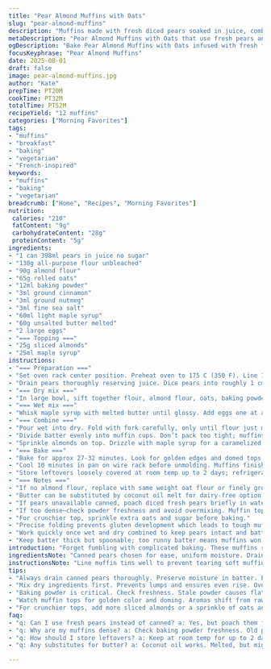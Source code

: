 ```yaml
---
title: "Pear Almond Muffins with Oats"
slug: "pear-almond-muffins"
description: "Muffins made with fresh diced pears soaked in juice, combined with almond powder, oats, and a hint of spices. Uses honey and butter for moisture with eggs binding everything. Topped with sliced almonds and a honey drizzle for crunch and sweetness. Baked till golden, tender, and springy to the touch. Makes 12 servings, suitable for lactose-free and vegetarian diets with simple pantry swaps possible."
metaDescription: "Pear Almond Muffins with Oats that use fresh pears and maple syrup for flavor. Simple techniques for great texture and taste."
ogDescription: "Bake Pear Almond Muffins with Oats infused with fresh fruit and warm spices. Perfect for a tasty treat with simple ingredients."
focusKeyphrase: "Pear Almond Muffins"
date: 2025-08-01
draft: false
image: pear-almond-muffins.jpg
author: "Kate"
prepTime: PT20M
cookTime: PT32M
totalTime: PT52M
recipeYield: "12 muffins"
categories: ["Morning Favorites"]
tags:
- "muffins"
- "breakfast"
- "baking"
- "vegetarian"
- "French-inspired"
keywords:
- "muffins"
- "baking"
- "vegetarian"
breadcrumb: ["Home", "Recipes", "Morning Favorites"]
nutrition: 
 calories: "210"
 fatContent: "9g"
 carbohydrateContent: "28g"
 proteinContent: "5g"
ingredients:
- "1 can 398ml pears in juice no sugar"
- "130g all-purpose flour unbleached"
- "90g almond flour"
- "65g rolled oats"
- "12ml baking powder"
- "3ml ground cinnamon"
- "3ml ground nutmeg"
- "3ml fine sea salt"
- "60ml light maple syrup"
- "60g unsalted butter melted"
- "2 large eggs"
- "=== Topping ==="
- "25g sliced almonds"
- "25ml maple syrup"
instructions:
- "=== Preparation ==="
- "Set oven rack center position. Preheat oven to 175 C (350 F). Line 12 muffin cups with paper liners or grease well to prevent sticking."
- "Drain pears thoroughly reserving juice. Dice pears into roughly 1 cm cubes. Measure 170 ml of pear juice, top up with water if short."
- "=== Dry mix ==="
- "In large bowl, sift together flour, almond flour, oats, baking powder, cinnamon, nutmeg, salt. Stir gently just to combine evenly. Avoid overmixing—tough muffins."
- "=== Wet mix ==="
- "Whisk maple syrup with melted butter until glossy. Add eggs one at a time, beating well. Whisk in pear juice and diced pears gently, avoid breaking fruit."
- "=== Combine ==="
- "Pour wet into dry. Fold with fork carefully, only until flour just moistened. Batter will be lumpy and thick. Overmix = dense muffins."
- "Divide batter evenly into muffin cups. Don’t pack too tight; muffins need space to rise."
- "Sprinkle almonds on top. Drizzle with maple syrup for a caramelized glaze when baked."
- "=== Bake ==="
- "Bake for approx 27-32 minutes. Look for golden edges and domed tops. Insert toothpick near center—should come out with few moist crumbs, not wet batter. The aroma will shift from raw flour to nutty sweetness, buttery warmth."
- "Cool 10 minutes in pan on wire rack before unmolding. Muffins finish gentle crumb setting while cooling."
- "Store leftovers loosely covered at room temp up to 2 days; refrigeration affects texture."
- "=== Notes ==="
- "If no almond flour, replace with same weight oat flour or finely ground rolled oats. Use honey, maple syrup, or agave syrup interchangeably but adjust amounts for sweetness intensity."
- "Butter can be substituted by coconut oil melt for dairy-free option, watch oven as oils vary in baking response."
- "If pears unavailable canned, poach diced fresh pears briefly in water with cinnamon stick until just tender; cool before adding."
- "If too dense—check powder freshness and avoid overmixing. Muffin tops should spring back with finger press."
- "For crunchier top, sprinkle extra oats and sugar before baking."
- "Precise folding prevents gluten development which leads to tough muffins. Visual cues more reliable than oven timer alone."
- "Work quickly once wet and dry combined to keep pears intact and batter from oxidizing."
- "Keep batter thick but spoonable; too runny batter means muffins won’t rise properly."
introduction: "Forget fumbling with complicated baking. These muffins rely on good fundamentals: fresh fruit, balanced wet-dry ratio, right mixing technique. Pears diced for texture, almond powder adds subtle richness, oats for bite and rustic feel. Honey and melted butter provide moisture and flavor notes, with cinnamon and nutmeg warming the profile. Topping of almonds for crunch; maple drizzle caramelizes into almost crisp bits on baking. Timing isn’t exact—watch color, texture, and poke test. Muffins pull from oven golden and lightly springy. Cool to set crumb. Swapping ingredients? No drama. Nutrient mix satisfies, keeps them moist but not greasy. Baking isn’t about perfection but awareness of changes in oven, batter, signs—the smell of warming almonds, the sheen on butter. These muffins nail it through simple but thoughtful moves."
ingredientsNote: "Canned pears chosen for ease, uniform moisture. Draining preserves batter structure; reserve juice for moisture and flavor. Fresh pears possible but require poaching to match softness and moisture. Almond flour gives body without gluten toughness, but may replace with oat flour if nuts aren’t your thing. Oats add subtle chew and personality. Baking powder freshness is critical—stale powder means flat muffins. Sweeteners swapped from honey to maple or agave with minor sweetness level tweaks. Butter lends richness and browning; coconut oil keeps dairy-free but can change crumb slightly. Keep cinnamon and nutmeg balanced so spice doesn’t overpower. Sliced almonds on top create flattering texture contrast. Simple pantry ingredients but with room to adjust to availability and taste preferences."
instructionsNote: "Line muffin tins well to prevent tearing soft muffins when removing. Drain pears thoroughly to avoid gummy batter consistency and risk of soggy crumb. Dice uniformly for even texture in every bite. Mixing dry ingredients first distributes leavening and spices. Combining wet ingredients separately ensures even blending and prevents over-beating eggs which can dry muffins. Fold wet into dry gently to avoid too much gluten development—overmixing leads to tough bites. Batter stiffness is key—too loose batter means heavy muffins; too dry means crumbly. Testing doneness with toothpick near center avoids underbaked raw flavor. Watch muffin edges for golden color and top doming. Cooling in pan stabilizes shape before removing. Drizzling honey or syrup after baking adds gloss and stickiness; before bake, caramelizes nicely. Storage at room temp best to preserve moisture and softness; refrigeration encourages crumb hardening."
tips:
- "Always drain canned pears thoroughly. Preserve moisture in batter. Excess juice leads to gummy texture. Use a fine mesh strainer or let them sit. Dice pears evenly. Uniform size means even baking."
- "Mix dry ingredients first. Prevents lumps and ensures even rise. Overmixing can develop gluten, leading to dense muffins. For wet mix, whisk till shiny. Do not overbeat eggs; it dries out muffins."
- "Baking powder is critical. Check freshness. Stale powder causes flat, sad muffins. Keep batter thick but spoonable. Runny batter won't rise, too thick leads to crumbliness. Test doneness with toothpick."
- "Watch muffin tops for golden color and doming. Aromas shift from raw to nutty sweetness as they bake. Muffins should spring back when lightly pressed. Cooling in pan for stability is key."
- "For crunchier tops, add more sliced almonds or a sprinkle of oats and sugar before baking. Suspension in batter gives good texture contrast. If substituting almond flour, oat flour works too."
faq:
- "q: Can I use fresh pears instead of canned? a: Yes, but poach them first to match moisture. Cook briefly till tender; cool before mixing in. Adds fresh flavor but needs prep."
- "q: Why are my muffins dense? a: Check baking powder freshness. Old powder = flat muffins. Also, avoid overmixing. Fold gently. Batter should be thick."
- "q: How should I store leftovers? a: Keep at room temp for up to 2 days in a loose cover. Refrigeration makes them dry. Wrap in parchment for best texture."
- "q: Any substitutes for butter? a: Coconut oil works. Melted, but might alter crumb. Watch oven, oils react differently. Use same amount, or a bit less."

---
```

